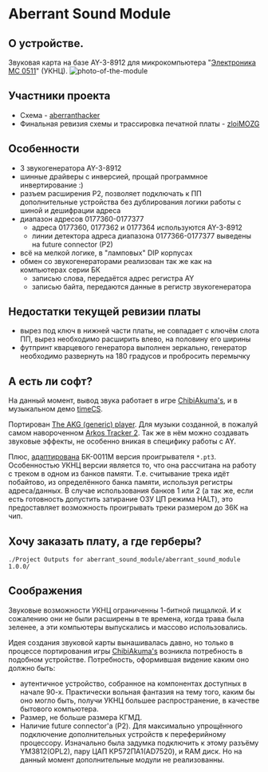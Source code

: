 # Aberrant Sound Module

## О устройстве.
Звуковая карта на базе AY-3-8912 для микрокомпьютера "[Электроника МС 0511](https://ru.wikipedia.org/wiki/%D0%AD%D0%BB%D0%B5%D0%BA%D1%82%D1%80%D0%BE%D0%BD%D0%B8%D0%BA%D0%B0_%D0%9C%D0%A1_0511)" (УКНЦ).
![photo-of-the-module](Doc/IMG_5550.JPG)

## Участники проекта
* Схема - [aberranthacker](https://github.com/aberranthacker)
* Финальная ревизия схемы и трассировка печатной платы - [zloiMOZG](https://github.com/zloiMOZG)

## Особенности
* 3 звукогенератора AY-3-8912
* шинные драйверы с инверсией, прощай программное инвертирование :)
* разъем расширения P2, позволяет подключать к ПП дополнительные устройства без
  дублирования логики работы с шиной и дешифрации адреса
* диапазон адресов 0177360-0177377
  * адреса 0177360, 0177362 и 0177364 используются AY-3-8912
  * линии детектора адреса диапазона 0177366-0177377 выведены на future
    connector (P2)
* всё на мелкой логике, в "ламповых" DIP корпусах
* обмен со звукогенераторами реализован так же как на компьютерах серии БК
  * записью слова, передаётся адрес регистра AY
  * записью байта, передаются данные в регистр звукогенератора
 
## Недостатки текущей ревизии платы
* вырез под ключ в нижней части платы, не совпадает с ключём слота ПП, вырез необходимо расширить влево, на половину его ширины
* футпринт кварцевого генератора выполнен зеркально, генератор необходимо развернуть на 180 градусов и пробросить перемычку

## А есть ли софт?
На данный момент, вывод звука работает в игре [ChibiAkuma's](https://github.com/aberranthacker/chibiakumas), и в музыкальном демо [timeCS](https://github.com/aberranthacker/timeCS).

Портирован [The AKG (generic) player](https://github.com/aberranthacker/akg_player). Для музыки созданной, в пожалуй самом навороченном [Arkos Tracker 2](http://www.julien-nevo.com/arkostracker/). Так же в нём можно создавать звуковые эффекты, не особенно вникая в специфику работы с AY.

Плюс, [адаптирована](https://github.com/aberranthacker/timeCS/blob/master/pt3play2.s) БК-0011М версия проигрывателя `*.pt3`.
Особенностью УКНЦ версии является то, что она рассчитана на работу с треком в
одном из банков памяти. Т.е. считывание трека идёт побайтово, из определённого
банка памяти, используя регистры адреса/данных. В случае использования банков 1
или 2 (а так же, если есть готовность допустить затирание ОЗУ ЦП режима HALT), это
предоставляет возможность проигрывать треки размером до 36К на чип.

## Хочу заказать плату, а где герберы?
`./Project Outputs for aberrant_sound_module/aberrant_sound_module 1.0.0/`

## Соображения
Звуковые возможности УКНЦ ограниченны 1-битной пищалкой. И к сожалению они не были
расширены в те времена, когда трава была зеленее, а эти компьютеры выпускались и массово использовались.

Идея создания звуковой карты вынашивалась давно, но только в процессе
портирования игры [ChibiAkuma's](https://github.com/aberranthacker/chibiakumas) возникла потребность в подобном устройстве.
Потребность, оформившая видение каким оно должно быть:
* аутентичное устройство, собранное на компонентах доступных в начале 90-х.
Практически вольная фантазия на тему того, каким бы оно могло быть, получи УКНЦ большее
распространение, в качестве бытового компьютера.
* Размер, не больше размера КГМД.
* Наличие future connector'а (P2). Для максимально упрощённого подключение
  дополнительных устройств к переферийному процессору.
  Изначально была задумка подключить к этому разъёму YM3812(OPL2),
  пару ЦАП КР572ПА1(AD7520), и RAM диск. Но на данный момент дополнительные
  модули не реализованны.
